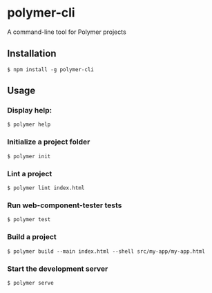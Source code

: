 # polymer-cli

A command-line tool for Polymer projects

## Installation

    $ npm install -g polymer-cli

## Usage

### Display help:

    $ polymer help

### Initialize a project folder

    $ polymer init

### Lint a project

    $ polymer lint index.html

### Run web-component-tester tests

    $ polymer test

### Build a project

    $ polymer build --main index.html --shell src/my-app/my-app.html

### Start the development server

    $ polymer serve
